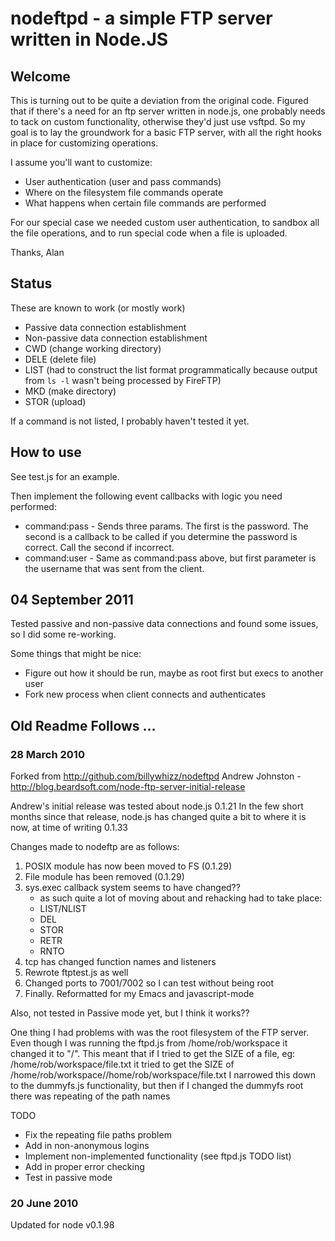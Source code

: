 nodeftpd - a simple FTP server written in Node.JS
====

Welcome
----

This is turning out to be quite a deviation from the original code. Figured that if there's a need for an ftp server written in node.js, one probably needs to tack on custom functionality, otherwise they'd just use vsftpd. So my goal is to lay the groundwork for a basic FTP server, with all the right hooks in place for customizing operations.

I assume you'll want to customize:

* User authentication (user and pass commands)
* Where on the filesystem file commands operate
* What happens when certain file commands are performed

For our special case we needed custom user authentication, to sandbox all the file operations, and to run special code when a file is uploaded.

Thanks,
    Alan

Status
----

These are known to work (or mostly work)

* Passive data connection establishment
* Non-passive data connection establishment
* CWD (change working directory)
* DELE (delete file)
* LIST (had to construct the list format programmatically because output from `ls -l` wasn't being processed by FireFTP)
* MKD (make directory)
* STOR (upload)

If a command is not listed, I probably haven't tested it yet.

How to use
----

See test.js for an example.

Then implement the following event callbacks with logic you need performed:

* command:pass - Sends three params. The first is the password. The second is a callback to be called if you determine the password is correct. Call the second if incorrect.
* command:user - Same as command:pass above, but first parameter is the username that was sent from the client.

04 September 2011
----

Tested passive and non-passive data connections and found some issues, so I did some re-working.

Some things that might be nice:

* Figure out how it should be run, maybe as root first but execs to another user
* Fork new process when client connects and authenticates

Old Readme Follows ...
----

### 28 March 2010

Forked from http://github.com/billywhizz/nodeftpd 
Andrew Johnston - http://blog.beardsoft.com/node-ftp-server-initial-release

Andrew's initial release was tested about node.js 0.1.21
In the few short months since that release, node.js has changed quite a bit
to where it is now, at time of writing 0.1.33

Changes made to nodeftp are as follows:

1. POSIX module has now been moved to FS (0.1.29)
2. File module has been removed (0.1.29)
3. sys.exec callback system seems to have changed??
   - as such quite a lot of moving about and rehacking had to take place:
   - LIST/NLIST
   - DEL
   - STOR
   - RETR
   - RNTO
4. tcp has changed function names and listeners
5. Rewrote ftptest.js as well
7. Changed ports to 7001/7002 so I can test without being root
8. Finally. Reformatted for my Emacs and javascript-mode

Also, not tested in Passive mode yet, but I think it works??

One thing I had problems with was the root filesystem of the FTP server.
Even though I was running the ftpd.js from /home/rob/workspace it changed
it to "/". This meant that if I tried to get the SIZE of a file, eg: 
/home/rob/workspace/file.txt
it tried to get the SIZE of
/home/rob/workspace//home/rob/workspace/file.txt
I narrowed this down to the dummyfs.js functionality, but then
if I changed the dummyfs root there was repeating of the path names

TODO
- Fix the repeating file paths problem
- Add in non-anonymous logins
- Implement non-implemented functionality (see ftpd.js TODO list)
- Add in proper error checking
- Test in passive mode

### 20 June 2010

Updated for node v0.1.98